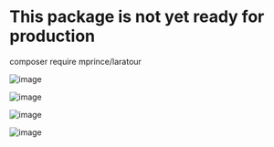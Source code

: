 # This package is not yet ready for production

composer require mprince/laratour

![image](https://user-images.githubusercontent.com/43857625/139581227-c200a1e1-9ed3-4beb-aeb9-585db6be2c2d.png)

![image](https://user-images.githubusercontent.com/43857625/139581252-47ef53f1-b478-46bb-a026-bada6610846d.png)

![image](https://user-images.githubusercontent.com/43857625/139581262-65bf40b9-2b2b-49b7-851f-f89472c6f70f.png)

![image](https://user-images.githubusercontent.com/43857625/139581275-beff6fc5-2985-4eed-9c2e-4d8dbd28b076.png)


